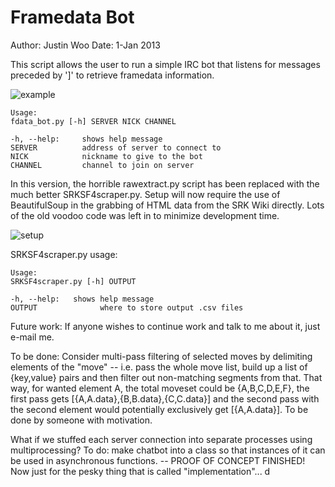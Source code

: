 Framedata Bot
=============

Author: Justin Woo
Date: 1-Jan 2013

This script allows the user to run a simple IRC bot that listens for messages preceded by ']' to retrieve framedata information.

![example](http://i.imgur.com/8miXF.png)

```
Usage:
fdata_bot.py [-h] SERVER NICK CHANNEL

-h, --help:     shows help message
SERVER          address of server to connect to
NICK            nickname to give to the bot
CHANNEL         channel to join on server
```

In this version, the horrible rawextract.py script has been replaced with the much better SRKSF4scraper.py. Setup will now require the use of BeautifulSoup in the grabbing of HTML data from the SRK Wiki directly. Lots of the old voodoo code was left in to minimize development time.

![setup](http://i.imgur.com/BjuJwcv.png)


SRKSF4scraper.py usage:
```
Usage:
SRKSF4scraper.py [-h] OUTPUT

-h, --help:   shows help message
OUTPUT  			where to store output .csv files
```

Future work:
If anyone wishes to continue work and talk to me about it, just e-mail me.

To be done:
Consider multi-pass filtering of selected moves by delimiting elements of the "move" -- i.e. pass the whole move list, build up a list of {key,value} pairs and then filter out non-matching segments from that. That way, for wanted element A, the total moveset could be {A,B,C,D,E,F}, the first pass gets [{A,A.data},{B,B.data},{C,C.data}] and the second pass with the second element would potentially exclusively get [{A,A.data}]. To be done by someone with motivation.

What if we stuffed each server connection into separate processes using multiprocessing? To do: make chatbot into a class so that instances of it can be used in asynchronous functions. -- PROOF OF CONCEPT FINISHED! Now just for the pesky thing that is called "implementation"...
d